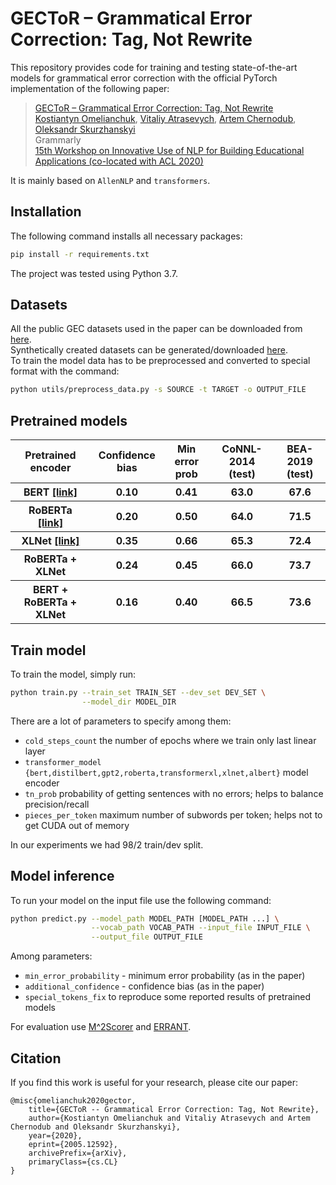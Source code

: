 # GECToR – Grammatical Error Correction: Tag, Not Rewrite

This repository provides code for training and testing state-of-the-art models for grammatical error correction with the official PyTorch implementation of the following paper:
> [GECToR – Grammatical Error Correction: Tag, Not Rewrite](https://arxiv.org/abs/2005.12592) <br>
> [Kostiantyn Omelianchuk](https://github.com/komelianchuk), [Vitaliy Atrasevych](https://github.com/atrasevych), [Artem Chernodub](https://github.com/achernodub), [Oleksandr Skurzhanskyi](https://github.com/skurzhanskyi) <br>
> Grammarly <br>
> [15th Workshop on Innovative Use of NLP for Building Educational Applications (co-located with ACL 2020)](https://sig-edu.org/bea/current) <br>

It is mainly based on `AllenNLP` and `transformers`.
## Installation
The following command installs all necessary packages:
```.bash
pip install -r requirements.txt
```
The project was tested using Python 3.7.

## Datasets
All the public GEC datasets used in the paper can be downloaded from [here](https://www.cl.cam.ac.uk/research/nl/bea2019st/#data).<br>
Synthetically created datasets can be generated/downloaded [here](https://github.com/awasthiabhijeet/PIE/tree/master/errorify).<br>
To train the model data has to be preprocessed and converted to special format with the command:
```.bash
python utils/preprocess_data.py -s SOURCE -t TARGET -o OUTPUT_FILE
```
## Pretrained models
<table>
  <tr>
    <th>Pretrained encoder</th>
    <th>Confidence bias</th>
    <th>Min error prob</th>
    <th>CoNNL-2014 (test)</th>
    <th>BEA-2019 (test)</th>
  </tr>
  <tr>
    <th>BERT <a href="https://grammarly-nlp-data-public.s3.amazonaws.com/gector/bert_0_gector.th">[link]</a></th>
    <th>0.10</th>
    <th>0.41</th>
    <th>63.0</th>
    <th>67.6</th>
  </tr>
  <tr>
    <th>RoBERTa <a href="https://grammarly-nlp-data-public.s3.amazonaws.com/gector/roberta_1_gector.th">[link]</a></th>
    <th>0.20</th>
    <th>0.50</th>
    <th>64.0</th>
    <th>71.5</th>
  </tr>
  <tr>
    <th>XLNet <a href="https://grammarly-nlp-data-public.s3.amazonaws.com/gector/xlnet_0_gector.th">[link]</a></th>
    <th>0.35</th>
    <th>0.66</th>
    <th>65.3</th>
    <th>72.4</th>
  </tr>
  <tr>
    <th>RoBERTa + XLNet</th>
    <th>0.24</th>
    <th>0.45</th>
    <th>66.0</th>
    <th>73.7</th>
  </tr>
  <tr>
    <th>BERT + RoBERTa + XLNet</th>
    <th>0.16</th>
    <th>0.40</th>
    <th>66.5</th>
    <th>73.6</th>
  </tr>
</table>

## Train model
To train the model, simply run:
```.bash
python train.py --train_set TRAIN_SET --dev_set DEV_SET \
                --model_dir MODEL_DIR
```
There are a lot of parameters to specify among them:
- `cold_steps_count` the number of epochs where we train only last linear layer
- `transformer_model {bert,distilbert,gpt2,roberta,transformerxl,xlnet,albert}` model encoder
- `tn_prob` probability of getting sentences with no errors; helps to balance precision/recall
- `pieces_per_token` maximum number of subwords per token; helps not to get CUDA out of memory

In our experiments we had 98/2 train/dev split.
## Model inference
To run your model on the input file use the following command:
```.bash
python predict.py --model_path MODEL_PATH [MODEL_PATH ...] \
                  --vocab_path VOCAB_PATH --input_file INPUT_FILE \
                  --output_file OUTPUT_FILE
```
Among parameters:
- `min_error_probability` - minimum error probability (as in the paper)
- `additional_confidence` - confidence bias (as in the paper)
- `special_tokens_fix` to reproduce some reported results of pretrained models

For evaluation use [M^2Scorer](https://github.com/nusnlp/m2scorer) and [ERRANT](https://github.com/chrisjbryant/errant).
## Citation
If you find this work is useful for your research, please cite our paper:
```
@misc{omelianchuk2020gector,
    title={GECToR -- Grammatical Error Correction: Tag, Not Rewrite},
    author={Kostiantyn Omelianchuk and Vitaliy Atrasevych and Artem Chernodub and Oleksandr Skurzhanskyi},
    year={2020},
    eprint={2005.12592},
    archivePrefix={arXiv},
    primaryClass={cs.CL}
}
```

